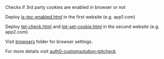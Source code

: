 Checks if 3rd party cookies are enabled in browser or not


Deploy [is-tpc-enabled.html](app1.com/is-tpc-enabled.html) in the first website (e.g. app1.com)

Deploy [tpt-check.html](app1.com/is-tpc-enabled.html) and [tpt-set-cookie.html](app1.com/is-tpc-enabled.html) in the second website (e.g. app2.com)

Visit [browsers](browsers/) folder for browser settings.

For more details visit [auth0-customsolution-tptcheck](https://github.com/SumanaMalkapuram/auth0-customsolution-tptcheck)